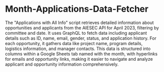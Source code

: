 # Month-Applications-Data-Fetcher
The "Applications with All Info" script retrieves detailed information about opportunities and applicants from the AIESEC API for April 2023, filtering by committee and date. It uses GraphQL to fetch data including applicant details such as ID, name, email, gender, status, and application history. For each opportunity, it gathers data like project name, program details, logistics information, and manager contacts. This data is structured into columns within a Google Sheets tab named with the month, with hyperlinks for emails and opportunity links, making it easier to navigate and analyze applicant and opportunity information comprehensively.

